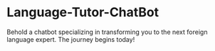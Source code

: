 # Language-Tutor-ChatBot
Behold a chatbot specializing in transforming you to the next foreign language expert. The journey begins today!
